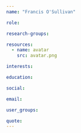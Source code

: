 ```yaml
---
name: "Francis O'Sullivan"

role:

research-groups:

resources:
  - name: avatar
    src: avatar.png

interests:

education:

social:

email:

user_groups:

quote:
---
```

